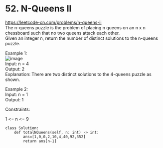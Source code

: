 # 52. N-Queens II
https://leetcode-cn.com/problems/n-queens-ii  
The n-queens puzzle is the problem of placing n queens on an n x n chessboard such that no two queens attack each other.  
Given an integer n, return the number of distinct solutions to the n-queens puzzle.  

Example 1:  
![image](https://user-images.githubusercontent.com/60777462/153738630-23b13af4-1d36-43f2-8949-4828930209de.png)  
Input: n = 4  
Output: 2  
Explanation: There are two distinct solutions to the 4-queens puzzle as shown.  

Example 2:  
Input: n = 1  
Output: 1  

Constraints:

1 <= n <= 9

``` python3
class Solution:
    def totalNQueens(self, n: int) -> int:
        ans=[1,0,0,2,10,4,40,92,352]
        return ans[n-1]
```
